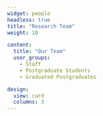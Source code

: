 ```yaml
---
widget: people
headless: true
title: "Research Team"
weight: 10

content:
  title: "Our Team"
  user_groups:
    - Staff
    - Postgraduate Students
    - Graduated Postgraduates

design:
  view: card
  columns: 3
---
```


